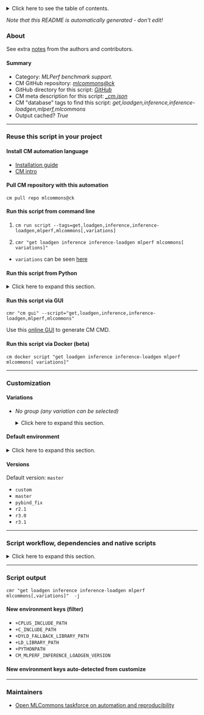 <details>
<summary>Click here to see the table of contents.</summary>

* [About](#about)
* [Summary](#summary)
* [Reuse this script in your project](#reuse-this-script-in-your-project)
  * [ Install CM automation language](#install-cm-automation-language)
  * [ Check CM script flags](#check-cm-script-flags)
  * [ Run this script from command line](#run-this-script-from-command-line)
  * [ Run this script from Python](#run-this-script-from-python)
  * [ Run this script via GUI](#run-this-script-via-gui)
  * [ Run this script via Docker (beta)](#run-this-script-via-docker-(beta))
* [Customization](#customization)
  * [ Variations](#variations)
  * [ Default environment](#default-environment)
* [Versions](#versions)
* [Script workflow, dependencies and native scripts](#script-workflow-dependencies-and-native-scripts)
* [Script output](#script-output)
* [New environment keys (filter)](#new-environment-keys-(filter))
* [New environment keys auto-detected from customize](#new-environment-keys-auto-detected-from-customize)
* [Maintainers](#maintainers)

</details>

*Note that this README is automatically generated - don't edit!*

### About


See extra [notes](README-extra.md) from the authors and contributors.

#### Summary

* Category: *MLPerf benchmark support.*
* CM GitHub repository: *[mlcommons@ck](https://github.com/mlcommons/ck/tree/master/cm-mlops)*
* GitHub directory for this script: *[GitHub](https://github.com/mlcommons/ck/tree/master/cm-mlops/script/get-mlperf-inference-loadgen)*
* CM meta description for this script: *[_cm.json](_cm.json)*
* CM "database" tags to find this script: *get,loadgen,inference,inference-loadgen,mlperf,mlcommons*
* Output cached? *True*
___
### Reuse this script in your project

#### Install CM automation language

* [Installation guide](https://github.com/mlcommons/ck/blob/master/docs/installation.md)
* [CM intro](https://doi.org/10.5281/zenodo.8105339)

#### Pull CM repository with this automation

```cm pull repo mlcommons@ck```


#### Run this script from command line

1. `cm run script --tags=get,loadgen,inference,inference-loadgen,mlperf,mlcommons[,variations] `

2. `cmr "get loadgen inference inference-loadgen mlperf mlcommons[ variations]" `

* `variations` can be seen [here](#variations)

#### Run this script from Python

<details>
<summary>Click here to expand this section.</summary>

```python

import cmind

r = cmind.access({'action':'run'
                  'automation':'script',
                  'tags':'get,loadgen,inference,inference-loadgen,mlperf,mlcommons'
                  'out':'con',
                  ...
                  (other input keys for this script)
                  ...
                 })

if r['return']>0:
    print (r['error'])

```

</details>


#### Run this script via GUI

```cmr "cm gui" --script="get,loadgen,inference,inference-loadgen,mlperf,mlcommons"```

Use this [online GUI](https://cKnowledge.org/cm-gui/?tags=get,loadgen,inference,inference-loadgen,mlperf,mlcommons) to generate CM CMD.

#### Run this script via Docker (beta)

`cm docker script "get loadgen inference inference-loadgen mlperf mlcommons[ variations]" `

___
### Customization


#### Variations

  * *No group (any variation can be selected)*
    <details>
    <summary>Click here to expand this section.</summary>

    * `_custom-python`
      - Environment variables:
        - *CM_TMP_USE_CUSTOM_PYTHON*: `on`
      - Workflow:
    * `_download`
      - Environment variables:
        - *CM_MLPERF_INFERENCE_LOADGEN_DOWNLOAD_URL*: `https://www.dropbox.com/scl/fi/36dgoiur26i2tvwgsaatf/loadgen.zip?rlkey=ab68i7uza9anvaw0hk1xvf0qk&dl=0`
        - *CM_MLPERF_INFERENCE_LOADGEN_VERSION*: `v3.1`
        - *CM_MLPERF_INFERENCE_LOADGEN_DOWNLOAD*: `YES`
        - *CM_DOWNLOAD_CHECKSUM*: `af3f9525965b2c1acc348fb882a5bfd1`
        - *CM_VERIFY_SSL*: `False`
      - Workflow:
    * `_download_v3.1`
      - Environment variables:
        - *CM_MLPERF_INFERENCE_LOADGEN_DOWNLOAD_URL*: `https://www.dropbox.com/scl/fi/36dgoiur26i2tvwgsaatf/loadgen.zip?rlkey=ab68i7uza9anvaw0hk1xvf0qk&dl=0`
        - *CM_MLPERF_INFERENCE_LOADGEN_VERSION*: `v3.1`
        - *CM_MLPERF_INFERENCE_LOADGEN_DOWNLOAD*: `YES`
        - *CM_DOWNLOAD_CHECKSUM*: `af3f9525965b2c1acc348fb882a5bfd1`
        - *CM_VERIFY_SSL*: `False`
      - Workflow:

    </details>

#### Default environment

<details>
<summary>Click here to expand this section.</summary>

These keys can be updated via `--env.KEY=VALUE` or `env` dictionary in `@input.json` or using script flags.

* CM_SHARED_BUILD: `no`

</details>

#### Versions
Default version: `master`

* `custom`
* `master`
* `pybind_fix`
* `r2.1`
* `r3.0`
* `r3.1`
___
### Script workflow, dependencies and native scripts

<details>
<summary>Click here to expand this section.</summary>

  1. ***Read "deps" on other CM scripts from [meta](https://github.com/mlcommons/ck/tree/master/cm-mlops/script/get-mlperf-inference-loadgen/_cm.json)***
     * detect,os
       - CM script: [detect-os](https://github.com/mlcommons/ck/tree/master/cm-mlops/script/detect-os)
     * get,python3
       * CM names: `--adr.['python3', 'python']...`
       - CM script: [get-python3](https://github.com/mlcommons/ck/tree/master/cm-mlops/script/get-python3)
     * get,mlcommons,inference,src
       * `if (CM_MLPERF_INFERENCE_LOADGEN_DOWNLOAD  != YES)`
       * CM names: `--adr.['inference-src-loadgen']...`
       - CM script: [get-mlperf-inference-src](https://github.com/mlcommons/ck/tree/master/cm-mlops/script/get-mlperf-inference-src)
     * download-and-extract,file,_wget,_extract
       * `if (CM_MLPERF_INFERENCE_LOADGEN_DOWNLOAD  == YES)`
       * CM names: `--adr.['inference-src-loadgen-download']...`
       - CM script: [download-and-extract](https://github.com/mlcommons/ck/tree/master/cm-mlops/script/download-and-extract)
     * get,compiler
       * `if (CM_HOST_OS_TYPE  != windows)`
       * CM names: `--adr.['compiler']...`
       - CM script: [get-cl](https://github.com/mlcommons/ck/tree/master/cm-mlops/script/get-cl)
       - CM script: [get-gcc](https://github.com/mlcommons/ck/tree/master/cm-mlops/script/get-gcc)
       - CM script: [get-llvm](https://github.com/mlcommons/ck/tree/master/cm-mlops/script/get-llvm)
     * get,cl
       * `if (CM_HOST_OS_TYPE  == windows)`
       * CM names: `--adr.['compiler']...`
       - CM script: [get-cl](https://github.com/mlcommons/ck/tree/master/cm-mlops/script/get-cl)
     * get,cmake
       * CM names: `--adr.['cmake']...`
       - CM script: [get-cmake](https://github.com/mlcommons/ck/tree/master/cm-mlops/script/get-cmake)
     * get,generic-python-lib,_package.wheel
       * CM names: `--adr.['pip-package', 'wheel']...`
       - CM script: [get-generic-python-lib](https://github.com/mlcommons/ck/tree/master/cm-mlops/script/get-generic-python-lib)
     * get,generic-python-lib,_pip
       * CM names: `--adr.['pip-package', 'pip']...`
       - CM script: [get-generic-python-lib](https://github.com/mlcommons/ck/tree/master/cm-mlops/script/get-generic-python-lib)
     * get,generic-python-lib,_package.pybind11
       * CM names: `--adr.['pip-package', 'pybind11']...`
       - CM script: [get-generic-python-lib](https://github.com/mlcommons/ck/tree/master/cm-mlops/script/get-generic-python-lib)
  1. ***Run "preprocess" function from [customize.py](https://github.com/mlcommons/ck/tree/master/cm-mlops/script/get-mlperf-inference-loadgen/customize.py)***
  1. Read "prehook_deps" on other CM scripts from [meta](https://github.com/mlcommons/ck/tree/master/cm-mlops/script/get-mlperf-inference-loadgen/_cm.json)
  1. ***Run native script if exists***
     * [run.bat](https://github.com/mlcommons/ck/tree/master/cm-mlops/script/get-mlperf-inference-loadgen/run.bat)
     * [run.sh](https://github.com/mlcommons/ck/tree/master/cm-mlops/script/get-mlperf-inference-loadgen/run.sh)
  1. Read "posthook_deps" on other CM scripts from [meta](https://github.com/mlcommons/ck/tree/master/cm-mlops/script/get-mlperf-inference-loadgen/_cm.json)
  1. ***Run "postrocess" function from [customize.py](https://github.com/mlcommons/ck/tree/master/cm-mlops/script/get-mlperf-inference-loadgen/customize.py)***
  1. Read "post_deps" on other CM scripts from [meta](https://github.com/mlcommons/ck/tree/master/cm-mlops/script/get-mlperf-inference-loadgen/_cm.json)
</details>

___
### Script output
`cmr "get loadgen inference inference-loadgen mlperf mlcommons[,variations]"  -j`
#### New environment keys (filter)

* `+CPLUS_INCLUDE_PATH`
* `+C_INCLUDE_PATH`
* `+DYLD_FALLBACK_LIBRARY_PATH`
* `+LD_LIBRARY_PATH`
* `+PYTHONPATH`
* `CM_MLPERF_INFERENCE_LOADGEN_VERSION`
#### New environment keys auto-detected from customize

___
### Maintainers

* [Open MLCommons taskforce on automation and reproducibility](https://github.com/mlcommons/ck/blob/master/docs/taskforce.md)
